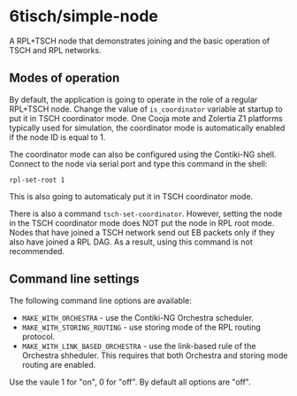 # 6tisch/simple-node

A RPL+TSCH node that demonstrates joining and the basic operation of TSCH and RPL networks.

Modes of operation
------------------

By default, the application is going to operate in the role of a regular RPL+TSCH node.
Change the value of `is_coordinator` variable at startup to put it in TSCH coordinator mode.
One Cooja mote and Zolertia Z1 platforms typically used for simulation, the coordinator
mode is automatically enabled if the node ID is equal to 1.

The coordinator mode can also be configured using the Contiki-NG shell.
Connect to the node via serial port and type this command in the shell:

    rpl-set-root 1

This is also going to automaticaly put it in TSCH coordinator mode.

There is also a command `tsch-set-coordinator`. However, setting the node in the TSCH
coordinator mode does NOT put the node in RPL root mode. Nodes that have joined
a TSCH network send out EB packets only if they also have joined a RPL DAG.
As a result, using this command is not recommended.

Command line settings
---------------------

The following command line options are available:
* `MAKE_WITH_ORCHESTRA` - use the Contiki-NG Orchestra scheduler.
* `MAKE_WITH_STORING_ROUTING` - use storing mode of the RPL routing protocol.
* `MAKE_WITH_LINK_BASED_ORCHESTRA` - use the link-based rule of the Orchestra shheduler. This requires that both Orchestra and storing mode routing are enabled.

Use the vaule 1 for "on", 0 for "off". By default all options are "off".
